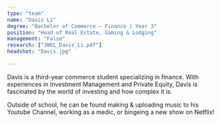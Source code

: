 ```yaml
---
type: "team"
name: "Davis Li"
degree: "Bachelor of Commerce – Finance | Year 3"
position: "Head of Real Estate, Gaming & Lodging"
management: "False"
research: ["JWEL_Davis_Li.pdf"]
headshot: "Davis.jpg"

---
```


Davis is a third-year commerce student specializing in finance. With experiences in Investment Management and Private Equity, Davis is fascinated by the world of investing and how complex it is.

Outside of school, he can be found making & uploading music to his Youtube Channel, working as a medic, or bingeing a new show on Netflix!
